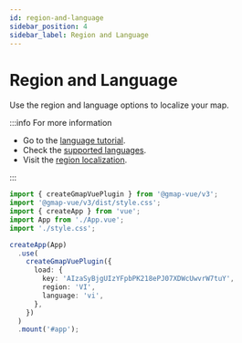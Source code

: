 ```yaml
---
id: region-and-language
sidebar_position: 4
sidebar_label: Region and Language
---
```


# Region and Language

Use the region and language options to localize your map.

:::info For more information

- Go to the [language tutorial](https://developers.google.com/maps/documentation/javascript/localization).
- Check the [supported languages](https://developers.google.com/maps/faq#languagesupport).
- Visit the [region localization](https://developers.google.com/maps/documentation/javascript/localization#Region).

:::

```ts title="main.ts" showLineNumbers {12,13}
import { createGmapVuePlugin } from '@gmap-vue/v3';
import '@gmap-vue/v3/dist/style.css';
import { createApp } from 'vue';
import App from './App.vue';
import './style.css';

createApp(App)
  .use(
    createGmapVuePlugin({
      load: {
        key: 'AIzaSyBjgUIzYFpbPK218ePJ07XDWcUwvrW7tuY',
        region: 'VI',
        language: 'vi',
      },
    })
  )
  .mount('#app');
```
